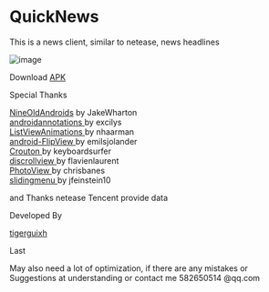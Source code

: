 QuickNews
=========
This is a news client, similar to netease, news headlines

![image](https://raw.githubusercontent.com/tigerguixh/QuickNews/master/image.gif)

Download <a href="http://sae.sina.com.cn/?m=vermng&app_id=deanclass11&ver=1" title="快讯新闻">APK</a>

Special Thanks

<a href="https://github.com/JakeWharton/NineOldAndroids">NineOldAndroids</a> by JakeWharton <br>
<a href="https://github.com/excilys/androidannotations">androidannotations </a> by excilys<br>
<a href="https://github.com/nhaarman/ListViewAnimations">ListViewAnimations </a> by nhaarman<br>
<a href="https://github.com/emilsjolander/android-FlipView">android-FlipView </a> by emilsjolander<br>
<a href="https://github.com/keyboardsurfer/Crouton">Crouton </a> by keyboardsurfer<br>
<a href="https://github.com/flavienlaurent/discrollview">discrollview </a> by flavienlaurent<br>
<a href="https://github.com/chrisbanes/PhotoView">PhotoView </a> by chrisbanes<br>
<a href="https://github.com/jfeinstein10/SlidingMenu">slidingmenu </a> by jfeinstein10<br>

and  Thanks netease Tencent provide data<br>

Developed By

<a href="https://github.com/tigerguixh">tigerguixh</a><br>

Last

May also need a lot of optimization, if there are any mistakes or Suggestions at understanding or contact me 582650514 @qq.com
